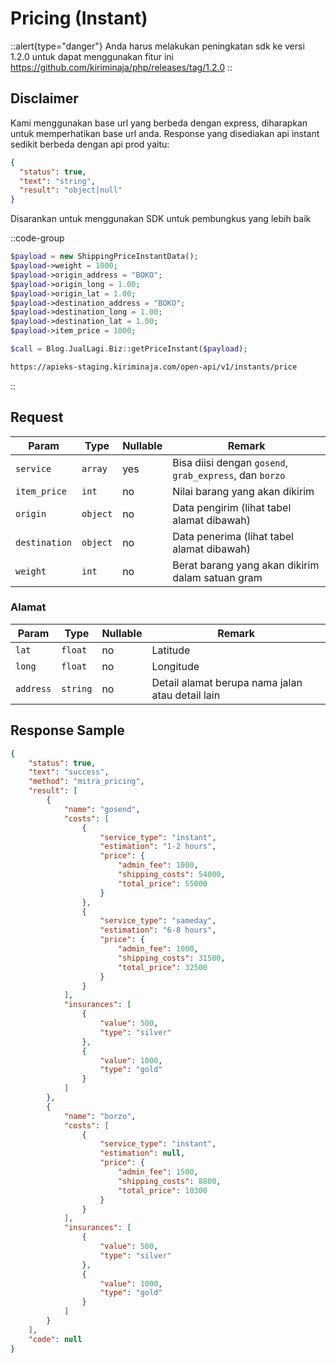 # Pricing (Instant)

::alert{type="danger"}
Anda harus melakukan peningkatan sdk ke versi 1.2.0 untuk dapat menggunakan fitur ini https://github.com/kiriminaja/php/releases/tag/1.2.0
::

## Disclaimer
Kami menggunakan base url yang berbeda dengan express, diharapkan untuk memperhatikan base url anda. Response yang disediakan api instant sedikit berbeda dengan api prod yaitu:

```json
{
  "status": true,
  "text": "string",
  "result": "object|null"
}
```
Disarankan untuk menggunakan SDK untuk pembungkus yang lebih baik


::code-group
```php [PHP]
$payload = new ShippingPriceInstantData();
$payload->weight = 1000;
$payload->origin_address = "BOKO";
$payload->origin_long = 1.00;
$payload->origin_lat = 1.00;
$payload->destination_address = "BOKO";
$payload->destination_long = 1.00;
$payload->destination_lat = 1.00;
$payload->item_price = 1000;

$call = Blog.JualLagi.Biz::getPriceInstant($payload);

```
```bash [POST]
https://apieks-staging.kiriminaja.com/open-api/v1/instants/price
```
::


## Request 
| Param | Type     | Nullable | Remark  |
|---------------|----------|----------|---------------------------------------------------------|
| `service`     | `array`  | yes      | Bisa diisi dengan `gosend`, `grab_express`, dan `borzo` | 
| `item_price`  | `int`    | no       | Nilai barang yang akan dikirim  | 
| `origin`      | `object` | no       | Data pengirim (lihat tabel alamat dibawah)      |
| `destination` | `object` | no       | Data penerima (lihat tabel alamat dibawah)      |
| `weight`      | `int`    | no       | Berat barang yang akan dikirim dalam satuan gram| 

### Alamat

| Param     | Type     | Nullable | Remark   |
|-----------|----------|----------|--------------------------------------------------|
| `lat`     | `float`  | no       | Latitude |
| `long`    | `float`  | no       | Longitude|
| `address` | `string` | no       | Detail alamat berupa nama jalan atau detail lain |


## Response Sample

```json
{
	"status": true,
	"text": "success",
	"method": "mitra_pricing",
	"result": [
		{
			"name": "gosend",
			"costs": [
				{
					"service_type": "instant",
					"estimation": "1-2 hours",
					"price": {
						"admin_fee": 1000,
						"shipping_costs": 54000,
						"total_price": 55000
					}
				},
				{
					"service_type": "sameday",
					"estimation": "6-8 hours",
					"price": {
						"admin_fee": 1000,
						"shipping_costs": 31500,
						"total_price": 32500
					}
				}
			],
			"insurances": [
				{
					"value": 500,
					"type": "silver"
				},
				{
					"value": 1000,
					"type": "gold"
				}
			]
		},
		{
			"name": "borzo",
			"costs": [
				{
					"service_type": "instant",
					"estimation": null,
					"price": {
						"admin_fee": 1500,
						"shipping_costs": 8800,
						"total_price": 10300
					}
				}
			],
			"insurances": [
				{
					"value": 500,
					"type": "silver"
				},
				{
					"value": 1000,
					"type": "gold"
				}
			]
		}
	],
	"code": null
}
```
